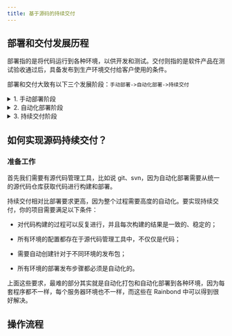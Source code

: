 ```yaml
---
title: 基于源码的持续交付
---
```


<!-- （代码分支管理、开发测试环境生产流程） -->

## 部署和交付发展历程

部署指的是将代码运行到各种环境，以供开发和测试。交付则指的是软件产品在测试验收通过后，具备发布到生产环境交付给客户使用的条件。

部署和交付大致有以下三个发展阶段：`手动部署->自动化部署->持续交付`

<details>
<summary>1. 手动部署阶段</summary>

在手动部署阶段，往往需要用户手动获取最新源代码、编译、再针对环境修改很多配置。当服务数量较多时，编译就会耗费很长的时间。同时每个服务都有自己的配置。在开发环境和生产环境往往需要根据环境手工调整大量的配置。但这样很容易遗漏一些配置，导致程序无法正常运行，出问题后也很可能会直接在线上环境修复 Bug，导致更大的问题。

随着流程的规范，开发者在每次上线前写好部署文档和需要检查的配置项。运维人员按照部署文档一步步部署生产环境。这样确实有效减少了配置错误等问题，但整个部署过程还是很繁琐，尤其是服务器一多，耗时很长，仍然可能会因为人工操作错误导致失败。

</details>

<details>
<summary>2. 自动化部署阶段</summary>

手动部署的复杂性最终倒逼用户构建自己的自动化部署环境。早期的自动化部署解决方案是每日构建（Daily Build），简单来说，就是大家在每天晚上下班后，每日构建程序自动从源代码管理器下载最新代码，编译、部署程序到测试环境。这样第二天测试人员就可以拿到最新的程序，对前一天修复的 Bug 进行测试。

每日构建是个很大的进步，因为初步实现了自动化对代码进行编译、部署测试环境。但也有一些不完善的地方，比如说如果有开发人员提交的代码有问题，可能会导致当天的编译或部署失败，那么第二天开发人员上班后，还需要手动解决。

你会发现，自动化逐步应用到运维领域，确实是让部署过程更容易，但也只是让部署过程更容易，还是无法解决发布版本的质量问题，还是可能会因为配置错误导致失败，测试环境正常的功能到生产环境就不工作了。

</details>

<details>
<summary>3. 持续交付阶段</summary>

在完成了自动化部署以后，我们就可以实现这样的自动化部署流程，当代码合并到开发分支后，自动化测试、打包并部署到测试环境中。当测试都通过后，合并到主干分支，人工确认后，部署到生产环境。这样就实现了基于源码的持续交付流程。

</details>

## 如何实现源码持续交付？

### 准备工作

首先我们需要有源代码管理工具，比如说 git、svn，因为自动化部署需要从统一的源代码仓库获取代码进行构建和部署。

持续交付相对比部署要求更高，因为整个过程需要高度的自动化。要实现持续交付，你的项目需要满足以下条件：

- 对代码构建的过程可以反复进行，并且每次构建的结果是一致的、稳定的；

- 所有环境的配置都存在于源代码管理工具中，不仅仅是代码；

- 需要自动创建针对于不同环境的发布包；

- 所有环境的部署发布步骤都必须是自动化的。

上面这些要求，最难的部分其实就是自动化打包和自动化部署到各种环境，因为每套程序都不一样，每个服务器环境也不一样，而这些在 Rainbond 中可以得到很好解决。

## 操作流程

<!-- 在开发过程中，搭建环境是一个很繁琐的事情。对一个处于快速迭代过程中的产品而言，我们至少需要开发环境、测试环境、生产环境。对于代码而言，我们通常可以 Fork 出多个分支，来区分不同环境即可。通过定义流水线，也可以实现不同代码分支打包不同的镜像 tag。

但是到了搭建环境这一步，我们往往需要先定义 Yaml 模版或编写 Helm Chart，最后再根据不同的环境调整脚本和配置。当业务需要一些存储相关的能力或添加其他参数时，还需再次调整各类参数。整体流程复杂且繁琐，对用户的要求极高。

在 Rainbond 中，一开始搭建开发环境即可通过源码一键部署，只需提供源码地址即可。基于应用市场的中间件或其他模块，一键安装，通过拖拉拽的模式则可以快速搭建起一个可用环境。

在开发环境开发测试完成后，代码合并到生产分支以后，基于 Rainbond 的应用复制功能，可以一键复制出一套完整的生产环境，只需要在页面调整对应的镜像地址或源码分支，即可像Fork一份代码一样，复制出多套应用。在这期间，用户不需要关注底层的基础设施，以及 Yaml 文件或 Helm Chart 的编写。即可快速完成新环境的搭建。 -->
